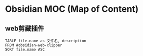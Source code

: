 # Obsidian MOC (Map of Content)

## web剪藏插件
``` dataview
TABLE file.name as 文件名, description
FROM #obsidian-web-clipper
SORT file.name ASC

```